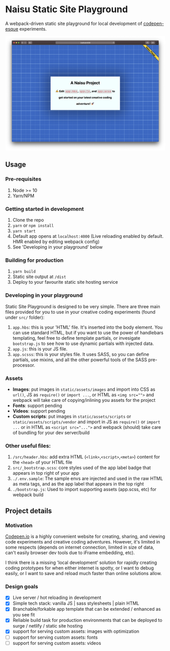 # Naisu Static Site Playground

A webpack-driven static site playground for local development of [codepen-esque](https://codepen.io) experiments.

![naisu project](./sample.png)

## Usage

### Pre-requisites

1. Node >= 10
2. Yarn/NPM

### Getting started in development

1. Clone the repo
2. `yarn` or `npm install`
3. `yarn start`
4. Default app opens at `localhost:4000` (Live reloading enabled by default. HMR enabled by editing webpack config)
5. See 'Developing in your playground' below

### Building for production

1. `yarn build`
2. Static site output at `/dist`
3. Deploy to your favourite static site hosting service

### Developing in your playground

Static Site Playground is designed to be very simple. There are three main files provided for you to use in your creative coding experiments (found under `src/` folder):

1. `app.hbs`: this is your 'HTML' file. It's inserted into the body element. You can use standard HTML, but if you want to use the power of handlebars templating, feel free to define template partials, or invesigate `bootstrap.js` to see how to use dynamic partials with injected data.
2. `app.js`: this is your JS file.
3. `app.scsss`: this is your styles file. It uses SASS, so you can define partials, use mixins, and all the other powerful tools of the SASS pre-processor.

### Assets

- **Images**: put images in `static/assets/images` and import into CSS as `url()`, JS as `require()` or `import ...`, or HTML as `<img src="">` and webpack will take care of copying/inlining you assets for the project
- **Fonts**: support pending
- **Videos**: support pending
- **Custom scripts**: put images in `static/assets/scripts` or `static/assets/scripts/vendor` and import in JS as `require()` or `import ...` or in HTML as `<script src="...">` and webpack (should) take care of bundling for your dev server/build

### Other useful files:

1. `/src/header.hbs`: add extra HTML (`<link>`,`<script>`,`<meta>`) content for the `<head>` of your HTML file
2. `src/_bootstrap.scss`: core styles used of the app label badge that appears in top right of your app
3. `./.env.sample`: The sample envs are injected and used in the raw HTML as meta tags, and as the app label that appears in the top right
4. `./bootstrap.js`: Used to import supporting assets (app.scss, etc) for webpack build

## Project details

### Motivation

[Codepen.io](https://codepen.io) is a highly convenient website for creating, sharing, and viewing code experiments and creative coding adventures. However, it's limited in some respects (depends on internet connection, limited in size of data, can't easily browser dev tools due to iFrame embedding, etc).

I think there is a missing 'local development' solution for rapidly creating coding prototypes for when either internet is spotty, or I want to debug easily, or I want to save and reload much faster than online solutions allow.

### Design goals

- [x] Live server / hot reloading in development
- [x] Simple tech stack: vanilla JS | sass stylesheets | plain HTML
- [x] Branchable/forkable app template that can be extended / enhanced as you see fit
- [x] Reliable build task for production environments that can be deployed to surge / netlify / static site hosting
- [x] support for serving custom assets: images with optimization
- [ ] support for serving custom assets: fonts
- [ ] support for serving custom assets: videos
